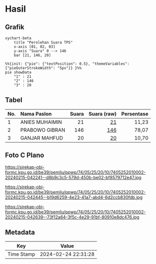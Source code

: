# Hasil

## Grafik

```mermaid
xychart-beta
    title "Perolehan Suara TPS"
    x-axis [01, 02, 03]
    y-axis "Suara" 0 --> 146
    bar [21, 146, 20]
```

```mermaid
%%{init: {"pie": {"textPosition": 0.5}, "themeVariables": {"pieOuterStrokeWidth": "5px"}} }%%
pie showData
    "1" : 21
    "2" : 146
    "3" : 20
```

## Tabel

| No. | Nama Paslon    | Suara | Suara (raw) | Persentase |
|:--- |:-------------- | -----:| -----------:| ----------:|
| 1   | ANIES MUHAIMIN | 21    | [21][p-1]   | 11,23      |
| 2   | PRABOWO GIBRAN | 146   | [146][p-2]  | 78,07      |
| 3   | GANJAR MAHFUD  | 20    | [20][p-3]   | 10,70      |


[p-1]: https://github.com/gigit-pemilu/pemilu-2024-74-sulawesi-tenggara/blob/main/pilpres/hitung-suara/sub/74-sulawesi-tenggara/sub/05-konawe-selatan/sub/25-andoolo-barat/sub/2010-mataiwoi/sub/002-tps/sub/paslon-1.txt
[p-2]: https://github.com/gigit-pemilu/pemilu-2024-74-sulawesi-tenggara/blob/main/pilpres/hitung-suara/sub/74-sulawesi-tenggara/sub/05-konawe-selatan/sub/25-andoolo-barat/sub/2010-mataiwoi/sub/002-tps/sub/paslon-2.txt
[p-3]: https://github.com/gigit-pemilu/pemilu-2024-74-sulawesi-tenggara/blob/main/pilpres/hitung-suara/sub/74-sulawesi-tenggara/sub/05-konawe-selatan/sub/25-andoolo-barat/sub/2010-mataiwoi/sub/002-tps/sub/paslon-3.txt

## Foto C Plano

https://sirekap-obj-formc.kpu.go.id/be39/pemilu/ppwp/74/05/25/20/10/7405252010002-20240215-042241--d8b9c3c5-579d-450b-be02-bf8579712e47.jpg

https://sirekap-obj-formc.kpu.go.id/be39/pemilu/ppwp/74/05/25/20/10/7405252010002-20240215-042445--b19d6259-4e23-41a7-abd4-6d2ccb830fdb.jpg

https://sirekap-obj-formc.kpu.go.id/be39/pemilu/ppwp/74/05/25/20/10/7405252010002-20240215-042639--73f12a64-3f5c-4e29-91bf-80910e8dc476.jpg


## Metadata

| Key        | Value               |
| ---------- | ------------------- |
| Time Stamp | 2024-02-24 22:31:28 |



